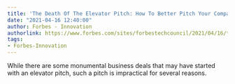 ```yaml
---
title: 'The Death Of The Elevator Pitch: How To Better Pitch Your Company'
date: "2021-04-16 12:40:00"
author: Forbes - Innovation
authorlink: https://www.forbes.com/sites/forbestechcouncil/2021/04/16/the-death-of-the-elevator-pitch-how-to-better-pitch-your-company/
tags:
- Forbes-Innovation
---
```

While there are some monumental business deals that may have started with an elevator pitch, such a pitch is impractical for several reasons.